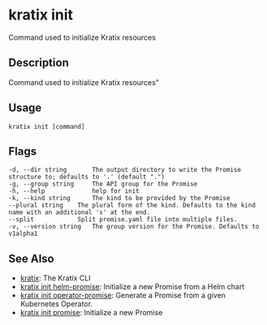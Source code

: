 # kratix init
Command used to initialize Kratix resources

## Description
Command used to initialize Kratix resources"

## Usage
```
kratix init [command]
```


## Flags
```
-d, --dir string       The output directory to write the Promise structure to; defaults to '.' (default ".")
-g, --group string     The API group for the Promise
-h, --help             help for init
-k, --kind string      The kind to be provided by the Promise
--plural string    The plural form of the kind. Defaults to the kind name with an additional 's' at the end.
--split            Split promise.yaml file into multiple files.
-v, --version string   The group version for the Promise. Defaults to v1alpha1
```


## See Also

* [kratix](/main/kratix-cli/reference/kratix): The Kratix CLI
* [kratix init helm-promise](/main/kratix-cli/reference/kratix-init-helm-promise): Initialize a new Promise from a Helm chart
* [kratix init operator-promise](/main/kratix-cli/reference/kratix-init-operator-promise): Generate a Promise from a given Kubernetes Operator.
* [kratix init promise](/main/kratix-cli/reference/kratix-init-promise): Initialize a new Promise
